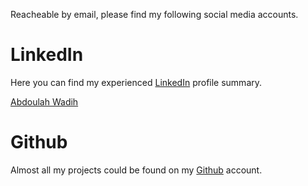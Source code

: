 Reacheable by email, please find my following social media accounts.

# LinkedIn

Here you can find my experienced [LinkedIn](https://www.linkedin.com/in/abdoulah-wadih-954932259/) profile summary.

<script src="https://platform.linkedin.com/badges/js/profile.js" async defer type="text/javascript"></script>

<div class="badge-base LI-profile-badge" data-locale="en_US" data-size="medium" data-theme="dark" data-type="VERTICAL" data-vanity="abdoulah-wadih-954932259" data-version="v1"><a class="badge-base__link LI-simple-link" href="https://de.linkedin.com/in/abdoulah-wadih-954932259?trk=profile-badge">Abdoulah Wadih</a></div>

# Github

Almost all my projects could be found on my [Github](https://www.github.com/awadih/) account.
